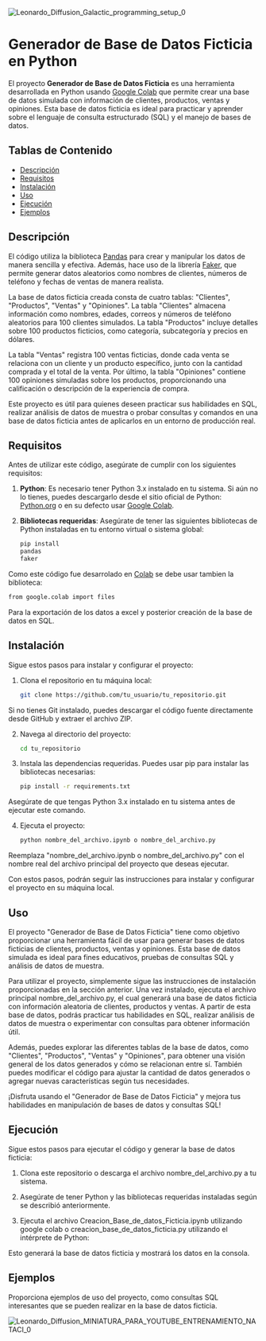 ![Leonardo_Diffusion_Galactic_programming_setup_0](https://github.com/leo1929/PythonProyects/assets/65140715/529ed8e1-9dc1-4040-8bf5-bc20e564004b)

# Generador de Base de Datos Ficticia en Python

El proyecto **Generador de Base de Datos Ficticia** es una herramienta desarrollada en Python usando [Google Colab](https://colab.research.google.com/?hl=es) que permite crear una base de datos simulada con información de clientes, productos, ventas y opiniones. Esta base de datos ficticia es ideal para practicar y aprender sobre el lenguaje de consulta estructurado (SQL) y el manejo de bases de datos.

## Tablas de Contenido

- [Descripción](#descripción)
- [Requisitos](#requisitos)
- [Instalación](#instalación)
- [Uso](#uso)
- [Ejecución](#ejecución)
- [Ejemplos](#ejemplos)

## Descripción

El código utiliza la biblioteca [Pandas](https://pandas.pydata.org/) para crear y manipular los datos de manera sencilla y efectiva. Además, hace uso de la librería [Faker](https://faker.readthedocs.io/en/master/), que permite generar datos aleatorios como nombres de clientes, números de teléfono y fechas de ventas de manera realista.

La base de datos ficticia creada consta de cuatro tablas: "Clientes", "Productos", "Ventas" y "Opiniones". La tabla "Clientes" almacena información como nombres, edades, correos y números de teléfono aleatorios para 100 clientes simulados. La tabla "Productos" incluye detalles sobre 100 productos ficticios, como categoría, subcategoría y precios en dólares.

La tabla "Ventas" registra 100 ventas ficticias, donde cada venta se relaciona con un cliente y un producto específico, junto con la cantidad comprada y el total de la venta. Por último, la tabla "Opiniones" contiene 100 opiniones simuladas sobre los productos, proporcionando una calificación o descripción de la experiencia de compra.

Este proyecto es útil para quienes deseen practicar sus habilidades en SQL, realizar análisis de datos de muestra o probar consultas y comandos en una base de datos ficticia antes de aplicarlos en un entorno de producción real.

## Requisitos

Antes de utilizar este código, asegúrate de cumplir con los siguientes requisitos:

1. **Python**: Es necesario tener Python 3.x instalado en tu sistema. Si aún no lo tienes, puedes descargarlo desde el sitio oficial de Python: [Python.org](https://www.python.org/downloads/) o en su defecto usar [Google Colab](https://colab.research.google.com/?hl=es).
2. **Bibliotecas requeridas**: Asegúrate de tener las siguientes bibliotecas de Python instaladas en tu entorno virtual o sistema global:

   ```bash
   pip install
   pandas
   faker
   ```
Como este código fue desarrolado en [Colab](https://colab.research.google.com/?hl=es) se debe usar tambien la biblioteca:

   ```bash
   from google.colab import files
   ```
Para la exportación de los datos a excel y posterior creación de la base de datos en SQL.
   
## Instalación

Sigue estos pasos para instalar y configurar el proyecto:

1. Clona el repositorio en tu máquina local:

   ```bash
   git clone https://github.com/tu_usuario/tu_repositorio.git
   ```
Si no tienes Git instalado, puedes descargar el código fuente directamente desde GitHub y extraer el archivo ZIP.

2. Navega al directorio del proyecto:

   ```bash
   cd tu_repositorio
   ```

3. Instala las dependencias requeridas. Puedes usar pip para instalar las bibliotecas necesarias:

   ```bash
   pip install -r requirements.txt
   ```
   
Asegúrate de que tengas Python 3.x instalado en tu sistema antes de ejecutar este comando.

4. Ejecuta el proyecto:

   ```bash
   python nombre_del_archivo.ipynb o nombre_del_archivo.py
   ```
   
Reemplaza "nombre_del_archivo.ipynb o nombre_del_archivo.py" con el nombre real del archivo principal del proyecto que deseas ejecutar.

Con estos pasos, podrán seguir las instrucciones para instalar y configurar el proyecto en su máquina local. 

## Uso

El proyecto "Generador de Base de Datos Ficticia" tiene como objetivo proporcionar una herramienta fácil de usar para generar bases de datos ficticias de clientes, productos, ventas y opiniones. Esta base de datos simulada es ideal para fines educativos, pruebas de consultas SQL y análisis de datos de muestra.

Para utilizar el proyecto, simplemente sigue las instrucciones de instalación proporcionadas en la sección anterior. Una vez instalado, ejecuta el archivo principal nombre_del_archivo.py, el cual generará una base de datos ficticia con información aleatoria de clientes, productos y ventas. A partir de esta base de datos, podrás practicar tus habilidades en SQL, realizar análisis de datos de muestra o experimentar con consultas para obtener información útil.

Además, puedes explorar las diferentes tablas de la base de datos, como "Clientes", "Productos", "Ventas" y "Opiniones", para obtener una visión general de los datos generados y cómo se relacionan entre sí. También puedes modificar el código para ajustar la cantidad de datos generados o agregar nuevas características según tus necesidades.

¡Disfruta usando el "Generador de Base de Datos Ficticia" y mejora tus habilidades en manipulación de bases de datos y consultas SQL!

## Ejecución
Sigue estos pasos para ejecutar el código y generar la base de datos ficticia:

1. Clona este repositorio o descarga el archivo nombre_del_archivo.py a tu sistema.

2. Asegúrate de tener Python y las bibliotecas requeridas instaladas según se describió anteriormente.

3. Ejecuta el archivo Creacion_Base_de_datos_Ficticia.ipynb utilizando google colab o  creacion_base_de_datos_ficticia.py utilizando el intérprete de Python:

Esto generará la base de datos ficticia y mostrará los datos en la consola.

## Ejemplos

Proporciona ejemplos de uso del proyecto, como consultas SQL interesantes que se pueden realizar en la base de datos ficticia.

![Leonardo_Diffusion_MINIATURA_PARA_YOUTUBE_ENTRENAMIENTO_NATACI_0](https://github.com/leo1929/PythonProyects/assets/65140715/012f944d-5d6c-4303-b3fd-aa0e8c2169c1)



